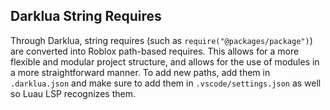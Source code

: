 ## Darklua String Requires
Through Darklua, string requires (such as ``require("@packages/package")``) are converted into Roblox path-based requires. This allows for a more flexible and modular project structure, and allows for the use of modules in a more straightforward manner. To add new paths, add them in ``.darklua.json`` and make sure to add them in ``.vscode/settings.json`` as well so Luau LSP recognizes them.
